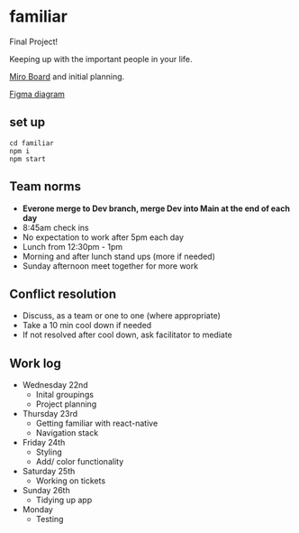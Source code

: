 # familiar
Final Project! 

Keeping up with the important people in your life.

[Miro Board](https://miro.com/welcomeonboard/WnRwTUdXelJWTURKWTVxcG90RVZ0WlM0QUlvZGhNTGlTdUVrY2x2ZHRlWGcyR0s5NEd6WWZZWUtjNmo1SnJYeHwzMDc0NDU3MzYyNzE5MjQ5MDI5?invite_link_id=296578751498) and initial planning.

[Figma diagram](https://www.figma.com/file/d7bdGZa5Bd49jT3dmJLYXU/familiar?node-id=0%3A1)

## set up
```
cd familiar
npm i
npm start
```

## Team norms
* **Everone merge to Dev branch, merge Dev into Main at the end of each day**
* 8:45am check ins
* No expectation to work after 5pm each day
* Lunch from 12:30pm - 1pm
* Morning and after lunch stand ups (more if needed)
* Sunday afternoon meet together for more work

## Conflict resolution
* Discuss, as a team or one to one (where appropriate)
* Take a 10 min cool down if needed
* If not resolved after cool down, ask facilitator to mediate

## Work log
* Wednesday 22nd
  * Inital groupings
  * Project planning
* Thursday 23rd
  * Getting familiar with react-native
  * Navigation stack
* Friday 24th
  * Styling
  * Add/ color functionality 
* Saturday 25th
  * Working on tickets
* Sunday 26th
  * Tidying up app
* Monday
  * Testing
